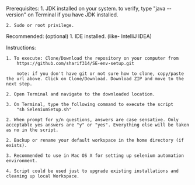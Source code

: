 Prerequisites:
	1. JDK installed on your system.
		to verify, type "java --version" on Terminal if you have JDK installed.
		
	2. Sudo or root privilege.

Recommended: (optional)
	1. IDE installed. (like- IntelliJ IDEA)

Instructions:

	1. To execute: Clone/Download the repository on your computer from 
		https://github.com/sharif314/SE-env-setup.git

		note: if you don't have git or not sure how to clone, copy/paste the url above. Click on Clone/Download. Download ZIP and move to the next step. 

	2. Open Terminal and navigate to the downloaded location.

	3. On Terminal, type the following command to execute the script
		"sh SeleniumSetup.sh"

	2. When prompt for y/n questions, answers are case sensative. Only acceptable yes answers are "y" or "yes". Everything else will be taken as no in the script. 

	2. Backup or rename your default workspace in the home directory (if exists).

	3. Recommended to use in Mac OS X for setting up selenium automation environment.

	4. Script could be used just to upgrade existing installations and cleaning up local Workspace. 
